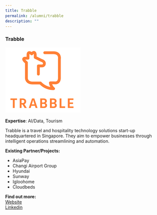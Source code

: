 ```yaml
---
title: Trabble
permalink: /alumni/trabble
description: ""
---
```

### Trabble
![Alt text for image on Isomer site](/images/alumni/trabble.png)

**Expertise**: 
AI/Data, Tourism

Trabble is a travel and hospitality technology solutions start-up headquartered in Singapore. They aim to empower businesses through intelligent operations streamlining and automation. 

**Existing Partner/Projects:** 
* AsiaPay
* Changi Airport Group
* Hyundai
* Sunway
* Igloohome
* Cloudbeds


**Find out more:** \
[Website](https://www.trabble.co/)\
[Linkedin](https://www.linkedin.com/company/trabbleco/)